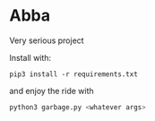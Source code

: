 # Abba

Very serious project

Install with:

```shell
pip3 install -r requirements.txt
```

and enjoy the ride with

```sh
python3 garbage.py <whatever args>
```